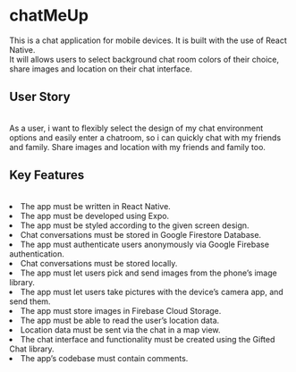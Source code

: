 # chatMeUp

</hr>
This is a chat application for mobile devices. It is built with the use of React Native.
</br>
It will allows users to select background chat room colors of their choice, share images and location on their chat interface.
</br>

## User Story
</br>
As a user, i want to flexibly select the design of my chat environment options and easily enter a chatroom, so i can quickly chat with my friends and family. Share images and location with my friends and family too.

## Key Features
</br>
<li>The app must be written in React Native.</li>
<li>The app must be developed using Expo.</li>
<li>The app must be styled according to the given screen design.</li>
<li>Chat conversations must be stored in Google Firestore Database.</li>
<li>The app must authenticate users anonymously via Google Firebase authentication.</li>
<li>Chat conversations must be stored locally.</li>
<li>The app must let users pick and send images from the phone’s image library.</li>
<li>The app must let users take pictures with the device’s camera app, and send them.</li>
<li>The app must store images in Firebase Cloud Storage.</li>
<li>The app must be able to read the user’s location data.</li>
<li>Location data must be sent via the chat in a map view.</li>
<li>The chat interface and functionality must be created using the Gifted Chat library.</li>
<li>The app’s codebase must contain comments.</li>